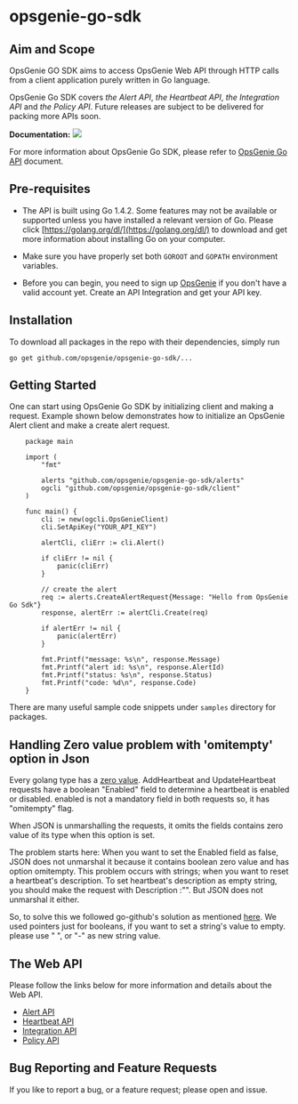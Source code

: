 # opsgenie-go-sdk
## Aim and Scope
OpsGenie GO SDK aims to access OpsGenie Web API through HTTP calls
from a client application purely written in Go language.

OpsGenie Go SDK covers *the Alert API*, *the Heartbeat API*,
*the Integration API* and *the Policy API*. Future releases
are subject to be delivered for packing more APIs soon.

**Documentation:** [![](https://godoc.org/github.com/nathany/looper?status.svg)](http://godoc.org/github.com/opsgenie/opsgenie-go-sdk/client)

For more information about OpsGenie Go SDK, please refer to [OpsGenie Go API](https://www.opsgenie.com/docs/api-and-client-libraries/opsgenie-go-api) document.

## Pre-requisites
* The API is built using Go 1.4.2. Some features may not be
available or supported unless you have installed a relevant version of Go.
Please click [https://golang.org/dl/](https://golang.org/dl/) to download and
get more information about installing Go on your computer.
* Make sure you have properly set both `GOROOT` and `GOPATH`
environment variables.

* Before you can begin, you need to sign up [OpsGenie](http://www.opsgenie.com) if you
don't have a valid account yet. Create an API Integration and get your API key.

## Installation
To download all packages in the repo with their dependencies, simply run

`go get github.com/opsgenie/opsgenie-go-sdk/...`

## Getting Started
One can start using OpsGenie Go SDK by initializing client and making a request. Example shown below demonstrates how to initialize an OpsGenie Alert client and make a create alert request.
```
    package main

    import (
    	"fmt"

    	alerts "github.com/opsgenie/opsgenie-go-sdk/alerts"
    	ogcli "github.com/opsgenie/opsgenie-go-sdk/client"
    )

    func main() {
    	cli := new(ogcli.OpsGenieClient)
    	cli.SetApiKey("YOUR_API_KEY")

    	alertCli, cliErr := cli.Alert()

    	if cliErr != nil {
    		panic(cliErr)
    	}

    	// create the alert
    	req := alerts.CreateAlertRequest{Message: "Hello from OpsGenie Go Sdk"}
    	response, alertErr := alertCli.Create(req)

    	if alertErr != nil {
    		panic(alertErr)
    	}

    	fmt.Printf("message: %s\n", response.Message)
    	fmt.Printf("alert id: %s\n", response.AlertId)
    	fmt.Printf("status: %s\n", response.Status)
    	fmt.Printf("code: %d\n", response.Code)
    }
```
There are many useful sample code snippets under `samples` directory for packages.

## Handling Zero value problem with 'omitempty' option in Json

Every golang type has a [zero value](http://golang.org/ref/spec#The_zero_value).
AddHeartbeat and UpdateHeartbeat requests have a boolean "Enabled" field to determine a heartbeat is enabled or disabled.
enabled is not a mandatory field in both requests so, it has "omitempty" flag.

When JSON is unmarshalling the requests, it omits the fields contains zero value of its type when this option is set.

The problem starts here:
When you want to set the Enabled field as false, JSON does not unmarshal it because it contains boolean zero value and has option omitempty.
This problem occurs with strings; when you want to reset a heartbeat's description. To set heartbeat's description as empty string, you should make the request with Description :"".
But JSON does not unmarshal it either.

So, to solve this we followed go-github's solution as mentioned [here](https://willnorris.com/2014/05/go-rest-apis-and-pointers).
We used pointers just for booleans, if you want to set a string's value to empty. please use " ", or "-" as new string value.

## The Web API

Please follow the links below for more information and details
about the Web API.

* [Alert API](https://www.opsgenie.com/docs/web-api/alert-api)
* [Heartbeat API](https://www.opsgenie.com/docs/web-api/heartbeat-api)
* [Integration API](https://www.opsgenie.com/docs/web-api/integration-api)
* [Policy API](https://www.opsgenie.com/docs/web-api/policy-api)


## Bug Reporting and Feature Requests

If you like to report a bug, or a feature request; please open and issue.
